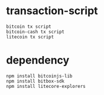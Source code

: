 # transaction-script
```
bitcoin tx script
bitcoin-cash tx script
litecoin tx script
```

# dependency
```
npm install bitcoinjs-lib
npm install bitbox-sdk
npm install litecore-explorers
```
